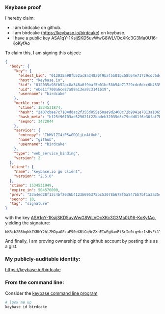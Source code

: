 ### Keybase proof

I hereby claim:

  * I am birdcake on github.
  * I am birdcake (https://keybase.io/birdcake) on keybase.
  * I have a public key ASA1qY-1KsijSKD5uvWwG8WLVOcXKc3G3Ma0U16-KoKyfAo

To claim this, I am signing this object:

```json
{
  "body": {
    "key": {
      "eldest_kid": "012035a98fb52ac8a348a0f9baf5b01bc58b54e71729cdc6dcc6b4535ebe2a82b27c0a",
      "host": "keybase.io",
      "kid": "012035a98fb52ac8a348a0f9baf5b01bc58b54e71729cdc6dcc6b4535ebe2a82b27c0a",
      "uid": "ebe11f700a6ce27a89a13ea9c3141619",
      "username": "birdcake"
    },
    "merkle_root": {
      "ctime": 1534531874,
      "hash": "2a07cbae7c7104ddac2f355d855e58ae9d2460c72b9841e7813a10652259f4badf2403e3eb9b96c5acf7208fa275e96dc0c3fe0f262d716c15a0ebf7ce8ab0db",
      "hash_meta": "bf25f96703ae529621f22badeb32035d3c79edd81f6e30faf7bdc576fadef1cd",
      "seqno": 3472044
    },
    "service": {
      "entropy": "IhMV1ZI4tP5wGDQ1jLnAtUuH",
      "name": "github",
      "username": "birdcake"
    },
    "type": "web_service_binding",
    "version": 2
  },
  "client": {
    "name": "keybase.io go client",
    "version": "2.5.0"
  },
  "ctime": 1534531949,
  "expire_in": 504576000,
  "prev": "23a4ed28f13c4bf2036b4123b696375bc53078b678f5a847bb7bf1a3a35c5b01",
  "seqno": 10,
  "tag": "signature"
}
```

with the key [ASA1qY-1KsijSKD5uvWwG8WLVOcXKc3G3Ma0U16-KoKyfAo](https://keybase.io/birdcake), yielding the signature:

```
hKRib2R5hqhkZXRhY2hlZMOpaGFzaF90eXBlCqNrZXnEIwEgNamPtSrIo0ig+br1sBvFi1TnFynNxtzGtFNeviqCsnwKp3BheWxvYWTESpcCCsQgI6TtKPE8S/IDa0EjtpY3W8UweLZ49ahHu3vxo6NcWwHEILTO3iLcdnTUgu8ZvWzgh9HfZmkPX99jgKspscV/7CZNAgHCo3NpZ8RAG/SUfjYq9NgD4uk8PHbjQVAql5fRkfzRAhL7qhiVOOkwCdt+O39V7bB78LFQ21u7B31ybzNocnvyhAPM0OpUAKhzaWdfdHlwZSCkaGFzaIKkdHlwZQildmFsdWXEIO4b+jxbGt3VaNRtwWJa8z32cID71XRtSFboWJsfGyCio3RhZ80CAqd2ZXJzaW9uAQ==

```

And finally, I am proving ownership of the github account by posting this as a gist.

### My publicly-auditable identity:

https://keybase.io/birdcake

### From the command line:

Consider the [keybase command line program](https://keybase.io/download).

```bash
# look me up
keybase id birdcake
```
